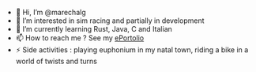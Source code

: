 - 👋 Hi, I’m @marechalg
- 👀 I’m interested in sim racing and partially in development
- 🌱 I’m currently learning Rust, Java, C and Italian
- 📫 How to reach me ? See my [ePortolio](http://www.guewen-marechal.ovh:8000/)
- ⚡ Side activities : playing euphonium in my natal town, riding a bike in a world of twists and turns

